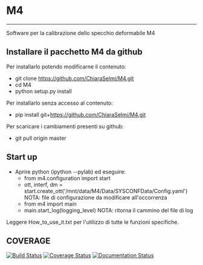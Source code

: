 # M4
***
Software per la calibrazione dello specchio deformabile M4

## Installare il pacchetto M4 da github
Per installarlo potendo modificarne il contenuto:
- git clone https://github.com/ChiaraSelmi/M4.git
- cd M4
- python setup.py install

Per installarlo senza accesso al contenuto:
- pip install git+https://github.com/ChiaraSelmi/M4.git

Per scaricare i cambiamenti presenti su github:
- git pull origin master

## Start up
- Aprire python (ipython --pylab) ed eseguire:
  - from m4.configuration import start
  - ott, interf, dm = start.create_ott('/mnt/data/M4/Data/SYSCONFData/Config.yaml') NOTA: file di configurazione da modificare all'occorrenza
  - from m4 import main
  - main.start_log(logging_level) NOTA: ritorna il cammino del file di log

Leggere How_to_use_it.txt per l'utilizzo di tutte le funzioni specifiche.

## COVERAGE
[![Build Status](https://travis-ci.org/codecov/sourcegraph-codecov.svg?branch=master)](https://codecov.io/gh/ChiaraSelmi/M4/)
[![Coverage Status](https://codecov.io/gh/codecov/sourcegraph-codecov/branch/master/graph/badge.svg?branch=master&kill_cache=1)](https://codecov.io/gh/ChiaraSelmi/M4/?branch=master)
[![Documentation Status](https://readthedocs.org/projects/m4/badge/?version=latest)](https://m4.readthedocs.io/en/latest/?badge=latest)

